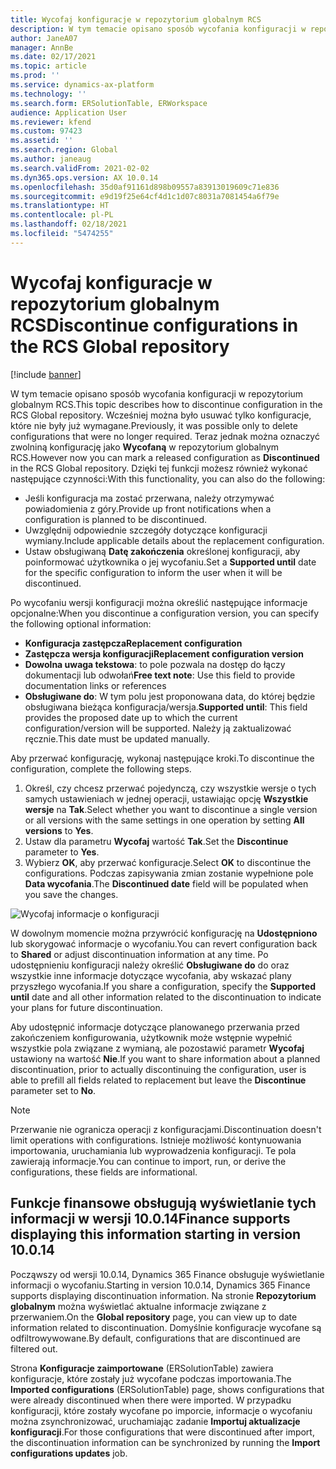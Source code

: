 ```yaml
---
title: Wycofaj konfiguracje w repozytorium globalnym RCS
description: W tym temacie opisano sposób wycofania konfiguracji w repozytorium globalnym RCS.
author: JaneA07
manager: AnnBe
ms.date: 02/17/2021
ms.topic: article
ms.prod: ''
ms.service: dynamics-ax-platform
ms.technology: ''
ms.search.form: ERSolutionTable, ERWorkspace
audience: Application User
ms.reviewer: kfend
ms.custom: 97423
ms.assetid: ''
ms.search.region: Global
ms.author: janeaug
ms.search.validFrom: 2021-02-02
ms.dyn365.ops.version: AX 10.0.14
ms.openlocfilehash: 35d0af91161d898b09557a83913019609c71e836
ms.sourcegitcommit: e9d19f25e64cf4d1c1d07c8031a7081454a6f79e
ms.translationtype: HT
ms.contentlocale: pl-PL
ms.lasthandoff: 02/18/2021
ms.locfileid: "5474255"
---
```

# <a name="discontinue-configurations-in-the-rcs-global-repository"></a><span data-ttu-id="e5709-103">Wycofaj konfiguracje w repozytorium globalnym RCS</span><span class="sxs-lookup"><span data-stu-id="e5709-103">Discontinue configurations in the RCS Global repository</span></span>

[!include [banner](../includes/banner.md)]

<span data-ttu-id="e5709-104">W tym temacie opisano sposób wycofania konfiguracji w repozytorium globalnym RCS.</span><span class="sxs-lookup"><span data-stu-id="e5709-104">This topic describes how to discontinue configuration in the RCS Global repository.</span></span> <span data-ttu-id="e5709-105">Wcześniej można było usuwać tylko konfiguracje, które nie były już wymagane.</span><span class="sxs-lookup"><span data-stu-id="e5709-105">Previously, it was possible only to delete configurations that were no longer required.</span></span> <span data-ttu-id="e5709-106">Teraz jednak można oznaczyć zwolniną konfigurację jako **Wycofaną** w repozytorium globalnym RCS.</span><span class="sxs-lookup"><span data-stu-id="e5709-106">However now you can mark a released configuration as **Discontinued** in the RCS Global repository.</span></span> <span data-ttu-id="e5709-107">Dzięki tej funkcji możesz również wykonać następujące czynności:</span><span class="sxs-lookup"><span data-stu-id="e5709-107">With this functionality, you can also do the following:</span></span> 
 
 - <span data-ttu-id="e5709-108">Jeśli konfiguracja ma zostać przerwana, należy otrzymywać powiadomienia z góry.</span><span class="sxs-lookup"><span data-stu-id="e5709-108">Provide up front notifications when a configuration is planned to be discontinued.</span></span>
 - <span data-ttu-id="e5709-109">Uwzględnij odpowiednie szczegóły dotyczące konfiguracji wymiany.</span><span class="sxs-lookup"><span data-stu-id="e5709-109">Include applicable details about the replacement configuration.</span></span>
 - <span data-ttu-id="e5709-110">Ustaw obsługiwaną **Datę zakończenia** określonej konfiguracji, aby poinformować użytkownika o jej wycofaniu.</span><span class="sxs-lookup"><span data-stu-id="e5709-110">Set a **Supported until** date for the specific configuration to inform the user when it will be discontinued.</span></span>

<span data-ttu-id="e5709-111">Po wycofaniu wersji konfiguracji można określić następujące informacje opcjonalne:</span><span class="sxs-lookup"><span data-stu-id="e5709-111">When you discontinue a configuration version, you can specify the following optional information:</span></span>

  - <span data-ttu-id="e5709-112">**Konfiguracja zastępcza**</span><span class="sxs-lookup"><span data-stu-id="e5709-112">**Replacement configuration**</span></span>
  - <span data-ttu-id="e5709-113">**Zastępcza wersja konfiguracji**</span><span class="sxs-lookup"><span data-stu-id="e5709-113">**Replacement configuration version**</span></span>
  - <span data-ttu-id="e5709-114">**Dowolna uwaga tekstowa**: to pole pozwala na dostęp do łączy dokumentacji lub odwołań</span><span class="sxs-lookup"><span data-stu-id="e5709-114">**Free text note**: Use this field to provide documentation links or references</span></span>
  - <span data-ttu-id="e5709-115">**Obsługiwane do**: W tym polu jest proponowana data, do której będzie obsługiwana bieżąca konfiguracja/wersja.</span><span class="sxs-lookup"><span data-stu-id="e5709-115">**Supported until**: This field provides the proposed date up to which the current configuration/version will be supported.</span></span> <span data-ttu-id="e5709-116">Należy ją zaktualizować ręcznie.</span><span class="sxs-lookup"><span data-stu-id="e5709-116">This date must be updated manually.</span></span>
  
<span data-ttu-id="e5709-117">Aby przerwać konfigurację, wykonaj następujące kroki.</span><span class="sxs-lookup"><span data-stu-id="e5709-117">To discontinue the configuration, complete the following steps.</span></span> 

1. <span data-ttu-id="e5709-118">Określ, czy chcesz przerwać pojedynczą, czy wszystkie wersje o tych samych ustawieniach w jednej operacji, ustawiając opcję **Wszystkie wersje** na **Tak**.</span><span class="sxs-lookup"><span data-stu-id="e5709-118">Select whether you want to discontinue a single version or all versions with the same settings in one operation by setting **All versions** to **Yes**.</span></span> 
2. <span data-ttu-id="e5709-119">Ustaw dla parametru **Wycofaj** wartość **Tak**.</span><span class="sxs-lookup"><span data-stu-id="e5709-119">Set the **Discontinue** parameter to **Yes**.</span></span>
3. <span data-ttu-id="e5709-120">Wybierz **OK**, aby przerwać konfiguracje.</span><span class="sxs-lookup"><span data-stu-id="e5709-120">Select **OK** to discontinue the configurations.</span></span> <span data-ttu-id="e5709-121">Podczas zapisywania zmian zostanie wypełnione pole **Data wycofania**.</span><span class="sxs-lookup"><span data-stu-id="e5709-121">The **Discontinued date** field will be populated when you save the changes.</span></span>

![Wycofaj informacje o konfiguracji](media/Discontinue-details-2.png)
  
<span data-ttu-id="e5709-123">W dowolnym momencie można przywrócić konfigurację na **Udostępniono** lub skorygować informacje o wycofaniu.</span><span class="sxs-lookup"><span data-stu-id="e5709-123">You can revert configuration back to **Shared** or adjust discontinuation information at any time.</span></span> <span data-ttu-id="e5709-124">Po udostępnieniu konfiguracji należy określić **Obsługiwane do** do oraz wszystkie inne informacje dotyczące wycofania, aby wskazać plany przyszłego wycofania.</span><span class="sxs-lookup"><span data-stu-id="e5709-124">If you share a configuration, specify the **Supported until** date and all other information related to the discontinuation to indicate your plans for future discontinuation.</span></span>

<span data-ttu-id="e5709-125">Aby udostępnić informacje dotyczące planowanego przerwania przed zakończeniem konfigurowania, użytkownik może wstępnie wypełnić wszystkie pola związane z wymianą, ale pozostawić parametr **Wycofaj** ustawiony na wartość **Nie**.</span><span class="sxs-lookup"><span data-stu-id="e5709-125">If you want to share information about a planned discontinuation, prior to actually discontinuing the configuration, user is able to prefill all fields related to replacement but leave the **Discontinue** parameter set to **No**.</span></span>

> [!NOTE]
> <span data-ttu-id="e5709-126">Przerwanie nie ogranicza operacji z konfiguracjami.</span><span class="sxs-lookup"><span data-stu-id="e5709-126">Discontinuation doesn't limit operations with configurations.</span></span> <span data-ttu-id="e5709-127">Istnieje możliwość kontynuowania importowania, uruchamiania lub wyprowadzenia konfiguracji. Te pola zawierają informacje.</span><span class="sxs-lookup"><span data-stu-id="e5709-127">You can continue to import, run, or derive the configurations, these fields are informational.</span></span>

## <a name="finance-supports-displaying-this-information-starting-in-version-10014"></a><span data-ttu-id="e5709-128">Funkcje finansowe obsługują wyświetlanie tych informacji w wersji 10.0.14</span><span class="sxs-lookup"><span data-stu-id="e5709-128">Finance supports displaying this information starting in version 10.0.14</span></span>

<span data-ttu-id="e5709-129">Począwszy od wersji 10.0.14, Dynamics 365 Finance obsługuje wyświetlanie informacji o wycofaniu.</span><span class="sxs-lookup"><span data-stu-id="e5709-129">Starting in version 10.0.14, Dynamics 365 Finance supports displaying discontinuation information.</span></span> <span data-ttu-id="e5709-130">Na stronie **Repozytorium globalnym** można wyświetlać aktualne informacje związane z przerwaniem.</span><span class="sxs-lookup"><span data-stu-id="e5709-130">On the **Global repository** page, you can view up to date information related to discontinuation.</span></span> <span data-ttu-id="e5709-131">Domyślnie konfiguracje wycofane są odfiltrowywowane.</span><span class="sxs-lookup"><span data-stu-id="e5709-131">By default, configurations that are discontinued are filtered out.</span></span>
  
<span data-ttu-id="e5709-132">Strona **Konfiguracje zaimportowane** (ERSolutionTable) zawiera konfiguracje, które zostały już wycofane podczas importowania.</span><span class="sxs-lookup"><span data-stu-id="e5709-132">The **Imported configurations** (ERSolutionTable) page, shows configurations that were already discontinued when there were imported.</span></span> <span data-ttu-id="e5709-133">W przypadku konfiguracji, które zostały wycofane po imporcie, informacje o wycofaniu można zsynchronizować, uruchamiając zadanie **Importuj aktualizacje konfiguracji**.</span><span class="sxs-lookup"><span data-stu-id="e5709-133">For those configurations that were discontinued after import, the discontinuation information can be synchronized by running the **Import configurations updates** job.</span></span>


